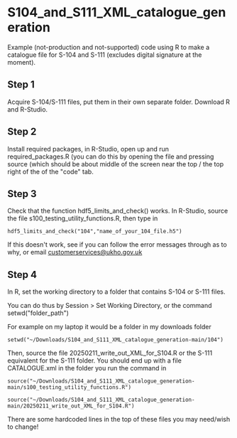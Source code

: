# S104_and_S111_XML_catalogue_generation

Example (not-production and not-supported) code using R to make a catalogue file for S-104 and S-111 (excludes digital signature at the moment). 

## Step 1 

Acquire S-104/S-111 files, put them in their own separate folder. Download R and R-Studio.

## Step 2

Install required packages, in R-Studio, open up and run required_packages.R (you can do this by opening the file and pressing source (which should be about middle of the screen near the top / the top right of the of the "code" tab.

## Step 3

Check that the function hdf5_limits_and_check() works. In R-Studio, source the file s100_testing_utility_functions.R, then type in

`hdf5_limits_and_check("104","name_of_your_104_file.h5")`

If this doesn't work, see if you can follow the error messages through as to why, or email customerservices@ukho.gov.uk

## Step 4

In R, set the working directory to a folder that contains S-104 or S-111 files.

You can do thus by Session > Set Working Directory, or the command setwd("folder_path")

For example on my laptop it would be a folder in my downloads folder

`setwd("~/Downloads/S104_and_S111_XML_catalogue_generation-main/104")`

Then, source the file 20250211_write_out_XML_for_S104.R or the S-111 equivalent for the S-111 folder. You should end up with a file CATALOGUE.xml in the folder you run the command in

`source("~/Downloads/S104_and_S111_XML_catalogue_generation-main/s100_testing_utility_functions.R")`

`source("~/Downloads/S104_and_S111_XML_catalogue_generation-main/20250211_write_out_XML_for_S104.R")`

There are some hardcoded lines in the top of these files you may need/wish to change!

